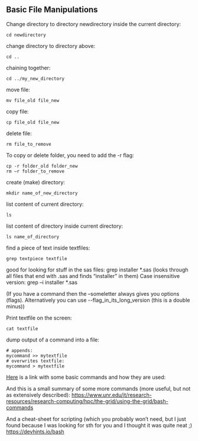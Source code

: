 ## Basic File Manipulations
Change directory to directory newdirectory inside the current directory: 
```
cd newdirectory
```

change directory to directory above: 
```
cd ..
```

chaining together:
```
cd ../my_new_directory
```

move file:
```
mv file_old file_new
```

copy file:
```
cp file_old file_new
```

delete file:
```
rm file_to_remove
```

To copy or delete folder, you need to add the -r flag:
```
cp -r folder_old folder_new
rm –r folder_to_remove
```

create (make) directory:
```
mkdir name_of_new_directory
```

list content of current directory:
```
ls 
```

list content of directory inside current directory:
```
ls name_of_directory
```

find a piece of text inside textfiles:
```
grep textpiece textfile
```

good for looking for stuff in the sas files:
grep installer *.sas
(looks through all files that end with .sas and finds “installer” in them)
Case insensitive version:
grep –i installer *.sas

(If you have a command then the –someletter always gives you options (flags). Alternatively you can use --flag_in_its_long_version (this is a double minus))

Print textfile on the screen:
```
cat textfile
```

dump output of a command into a file:
```
# appends:
mycommand >> mytextfile
# overwrites textfile:
mycommand > mytextfile
```

[Here]([https://devdactic.com/10-basic-bash-commands/) is a link with some basic commands and how they are used:

And this is a small summary of some more commands (more useful, but not as extensively described):
https://www.unr.edu/it/research-resources/research-computing/hpc/the-grid/using-the-grid/bash-commands

And a cheat-sheet for scripting (which you probably won’t need, but I just found because I was looking for sth for you and I thought it was quite neat ;)
https://devhints.io/bash
